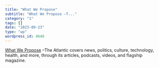 ```yaml
---
title: "What We Propose"
subtitle: "What We Propose –T..."
category: "1"
tags: []
date: "2023-09-23"
type: "wp"
wordpress_id: 4648
---
```

[ What We Propose]( https://www.theatlantic.com/magazine/archive/1946/07/what-we-propose/656703/) –The Atlantic covers news, politics, culture, technology, health, and more, through its articles, podcasts, videos, and flagship magazine.